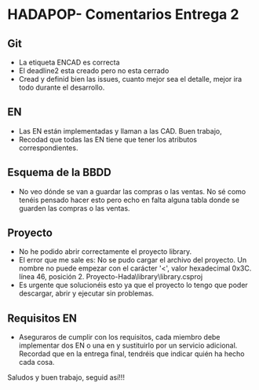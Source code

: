 # HADAPOP- Comentarios Entrega 2

## Git
- La etiqueta ENCAD es correcta
- El deadline2 esta creado pero no esta cerrado
- Cread y definid bien las issues, cuanto mejor sea el detalle, mejor ira todo durante el desarrollo.

## EN
- Las EN están implementadas y llaman a las CAD. Buen trabajo,
- Recodad que todas las EN tiene que tener los atributos correspondientes.

## Esquema de la BBDD
- No veo dónde se van a guardar las compras o las ventas. No sé como tenéis pensado hacer esto pero echo en falta alguna tabla donde se guarden las compras o las ventas.

## Proyecto
- No he podido abrir correctamente el proyecto library.
- El error que me sale es: No se pudo cargar el archivo del proyecto. Un nombre no puede empezar con el carácter '<', valor hexadecimal 0x3C. línea 46, posición 2.  Proyecto-Hada\library\library.csproj
- Es urgente que solucionéis esto ya que el proyecto lo tengo que poder descargar, abrir y ejecutar sin problemas.

## Requisitos EN
- Aseguraros de cumplir con los requisitos, cada miembro debe implementar dos EN o una en y sustituirlo por un servicio adicional. Recordad que en la entrega final, tendréis que indicar quién ha hecho cada cosa.

Saludos y buen trabajo, seguid así!!!
